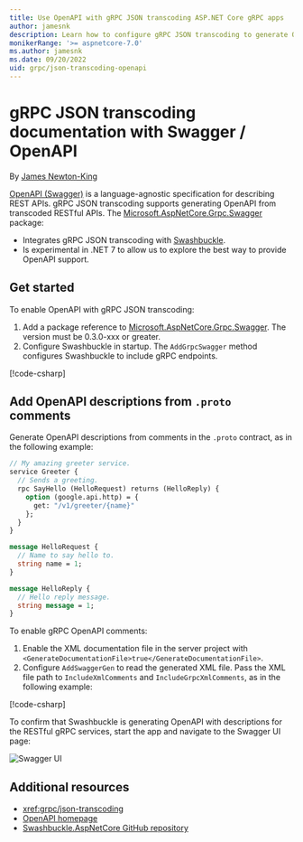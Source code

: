 ```yaml
---
title: Use OpenAPI with gRPC JSON transcoding ASP.NET Core gRPC apps
author: jamesnk
description: Learn how to configure gRPC JSON transcoding to generate OpenAPI.
monikerRange: '>= aspnetcore-7.0'
ms.author: jamesnk
ms.date: 09/20/2022
uid: grpc/json-transcoding-openapi
---
```

# gRPC JSON transcoding documentation with Swagger / OpenAPI

By [James Newton-King](https://twitter.com/jamesnk)

[OpenAPI (Swagger)](https://swagger.io/specification/) is a language-agnostic specification for describing REST APIs. gRPC JSON transcoding supports generating OpenAPI from transcoded RESTful APIs. The [Microsoft.AspNetCore.Grpc.Swagger](https://www.nuget.org/packages/Microsoft.AspNetCore.Grpc.Swagger) package:

* Integrates gRPC JSON transcoding with [Swashbuckle](xref:tutorials/get-started-with-swashbuckle).
* Is experimental in .NET 7 to allow us to explore the best way to provide OpenAPI support.

## Get started

To enable OpenAPI with gRPC JSON transcoding:

1. Add a package reference to [Microsoft.AspNetCore.Grpc.Swagger](https://www.nuget.org/packages/Microsoft.AspNetCore.Grpc.Swagger). The version must be 0.3.0-xxx or greater.
2. Configure Swashbuckle in startup. The `AddGrpcSwagger` method configures Swashbuckle to include gRPC endpoints.

[!code-csharp[](~/grpc/json-transcoding-openapi/Program.cs?name=snippet_1&highlight=3-8,11-15)]

## Add OpenAPI descriptions from `.proto` comments

Generate OpenAPI descriptions from comments in the `.proto` contract, as in the following example:

```protobuf
// My amazing greeter service.
service Greeter {
  // Sends a greeting.
  rpc SayHello (HelloRequest) returns (HelloReply) {
    option (google.api.http) = {
      get: "/v1/greeter/{name}"
    };
  }
}

message HelloRequest {
  // Name to say hello to.
  string name = 1;
}

message HelloReply {
  // Hello reply message.
  string message = 1;
}
```

To enable gRPC OpenAPI comments:

1. Enable the XML documentation file in the server project with `<GenerateDocumentationFile>true</GenerateDocumentationFile>`.
2. Configure `AddSwaggerGen` to read the generated XML file. Pass the XML file path to `IncludeXmlComments` and `IncludeGrpcXmlComments`, as in the following example:

[!code-csharp[](~/grpc/json-transcoding-openapi/Program2.cs?name=snippet_1&highlight=6-8)]

To confirm that Swashbuckle is generating OpenAPI with descriptions for the RESTful gRPC services, start the app and navigate to the Swagger UI page:

![Swagger UI](~/grpc/json-transcoding-openapi/static/swaggerui.png)

## Additional resources

* <xref:grpc/json-transcoding>
* [OpenAPI homepage](https://www.openapis.org/)
* [Swashbuckle.AspNetCore GitHub repository](https://github.com/domaindrivendev/Swashbuckle.AspNetCore)
